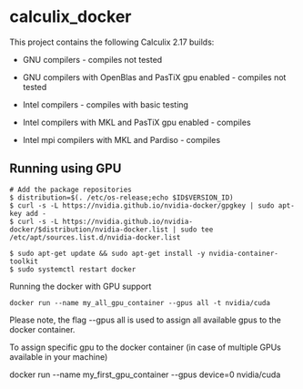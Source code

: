 # calculix_docker

This project contains the following Calculix 2.17 builds:

- GNU compilers - compiles not tested

- GNU compilers with OpenBlas and PasTiX gpu enabled - compiles not tested

- Intel compilers - compiles with basic testing

- Intel compilers with MKL and PasTiX gpu enabled - compiles

- Intel mpi compilers with MKL and Pardiso - compiles


Running using GPU
------------------

```
# Add the package repositories
$ distribution=$(. /etc/os-release;echo $ID$VERSION_ID)
$ curl -s -L https://nvidia.github.io/nvidia-docker/gpgkey | sudo apt-key add -
$ curl -s -L https://nvidia.github.io/nvidia-docker/$distribution/nvidia-docker.list | sudo tee /etc/apt/sources.list.d/nvidia-docker.list

$ sudo apt-get update && sudo apt-get install -y nvidia-container-toolkit
$ sudo systemctl restart docker
```

Running the docker with GPU support

```
docker run --name my_all_gpu_container --gpus all -t nvidia/cuda
```

Please note, the flag --gpus all is used to assign all available gpus to the docker container.

To assign specific gpu to the docker container (in case of multiple GPUs available in your machine)

docker run --name my_first_gpu_container --gpus device=0 nvidia/cuda
